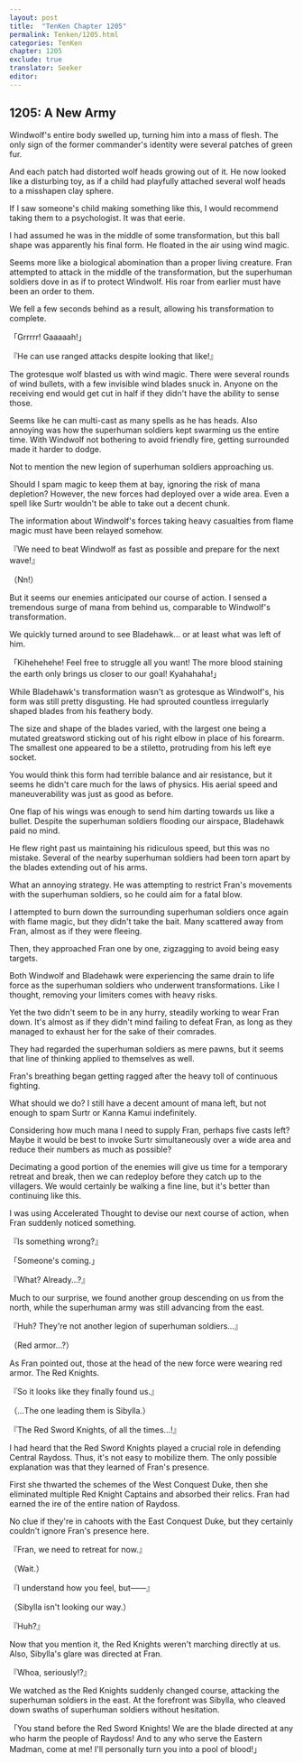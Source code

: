 ```yaml
---
layout: post
title:  "TenKen Chapter 1205"
permalink: Tenken/1205.html
categories: TenKen
chapter: 1205
exclude: true
translator: Seeker
editor: 
---
```

<h2>1205: A New Army</h2>

Windwolf's entire body swelled up, turning him into a mass of flesh. The only sign of the former commander's identity were several patches of green fur. 

And each patch had distorted wolf heads growing out of it. He now looked like a disturbing toy, as if a child had playfully attached several wolf heads to a misshapen clay sphere.

If I saw someone's child making something like this, I would recommend taking them to a psychologist. It was that eerie.

I had assumed he was in the middle of some transformation, but this ball shape was apparently his final form. He floated in the air using wind magic.

Seems more like a biological abomination than a proper living creature. Fran attempted to attack in the middle of the transformation, but the superhuman soldiers dove in as if to protect Windwolf. His roar from earlier must have been an order to them.

We fell a few seconds behind as a result, allowing his transformation to complete.

「Grrrrr! Gaaaaah!」

『He can use ranged attacks despite looking that like!』

The grotesque wolf blasted us with wind magic. There were several rounds of wind bullets, with a few invisible wind blades snuck in. Anyone on the receiving end would get cut in half if they didn't have the ability to sense those.

Seems like he can multi-cast as many spells as he has heads. Also annoying was how the superhuman soldiers kept swarming us the entire time. With Windwolf not bothering to avoid friendly fire, getting surrounded made it harder to dodge.

Not to mention the new legion of superhuman soldiers approaching us.

Should I spam magic to keep them at bay, ignoring the risk of mana depletion? However, the new forces had deployed over a wide area. Even a spell like Surtr wouldn't be able to take out a decent chunk.

The information about Windwolf's forces taking heavy casualties from flame magic must have been relayed somehow.

『We need to beat Windwolf as fast as possible and prepare for the next wave!』

（Nn!）

But it seems our enemies anticipated our course of action. I sensed a tremendous surge of mana from behind us, comparable to Windwolf's transformation.

We quickly turned around to see Bladehawk... or at least what was left of him.

「Kihehehehe! Feel free to struggle all you want! The more blood staining the earth only brings us closer to our goal! Kyahahaha!」

While Bladehawk's transformation wasn't as grotesque as Windwolf's, his form was still pretty disgusting. He had sprouted countless irregularly shaped blades from his feathery body.

The size and shape of the blades varied, with the largest one being a mutated greatsword sticking out of his right elbow in place of his forearm. The smallest one appeared to be a stiletto, protruding from his left eye socket.

You would think this form had terrible balance and air resistance, but it seems he didn't care much for the laws of physics. His aerial speed and maneuverability was just as good as before.

One flap of his wings was enough to send him darting towards us like a bullet. Despite the superhuman soldiers flooding our airspace, Bladehawk paid no mind.

He flew right past us maintaining his ridiculous speed, but this was no mistake. Several of the nearby superhuman soldiers had been torn apart by the blades extending out of his arms.

What an annoying strategy. He was attempting to restrict Fran's movements with the superhuman soldiers, so he could aim for a fatal blow.

I attempted to burn down the surrounding superhuman soldiers once again with flame magic, but they didn't take the bait. Many scattered away from Fran, almost as if they were fleeing.

Then, they approached Fran one by one, zigzagging to avoid being easy targets. 

Both Windwolf and Bladehawk were experiencing the same drain to life force as the superhuman soldiers who underwent transformations. Like I thought, removing your limiters comes with heavy risks.

Yet the two didn't seem to be in any hurry, steadily working to wear Fran down. It's almost as if they didn't mind failing to defeat Fran, as long as they managed to exhaust her for the sake of their comrades.

They had regarded the superhuman soldiers as mere pawns, but it seems that line of thinking applied to themselves as well.

Fran's breathing began getting ragged after the heavy toll of continuous fighting.

What should we do? I still have a decent amount of mana left, but not enough to spam Surtr or Kanna Kamui indefinitely.

Considering how much mana I need to supply Fran, perhaps five casts left? Maybe it would be best to invoke Surtr simultaneously over a wide area and reduce their numbers as much as possible?

Decimating a good portion of the enemies will give us time for a temporary retreat and break, then we can redeploy before they catch up to the villagers. We would certainly be walking a fine line, but it's better than continuing like this.

I was using Accelerated Thought to devise our next course of action, when Fran suddenly noticed something.

『Is something wrong?』

「Someone's coming.」

『What? Already...?』

Much to our surprise, we found another group descending on us from the north, while the superhuman army was still advancing from the east.

『Huh? They're not another legion of superhuman soldiers...』

（Red armor...?）

As Fran pointed out, those at the head of the new force were wearing red armor. The Red Knights.

『So it looks like they finally found us.』

（...The one leading them is Sibylla.）

『The Red Sword Knights, of all the times...!』

I had heard that the Red Sword Knights played a crucial role in defending Central Raydoss. Thus, it's not easy to mobilize them. The only possible explanation was that they learned of Fran's presence.

First she thwarted the schemes of the West Conquest Duke, then she eliminated multiple Red Knight Captains and absorbed their relics. Fran had earned the ire of the entire nation of Raydoss.

No clue if they're in cahoots with the East Conquest Duke, but they certainly couldn't ignore Fran's presence here.

『Fran, we need to retreat for now.』

（Wait.）

『I understand how you feel, but――』

（Sibylla isn't looking our way.）

『Huh?』

Now that you mention it, the Red Knights weren't marching directly at us. Also, Sibylla's glare was directed at Fran.

『Whoa, seriously!?』

We watched as the Red Knights suddenly changed course, attacking the superhuman soldiers in the east. At the forefront was Sibylla, who cleaved down swaths of superhuman soldiers without hesitation.

「You stand before the Red Sword Knights! We are the blade directed at any who harm the people of Raydoss! And to any who serve the Eastern Madman, come at me! I'll personally turn you into a pool of blood!」



